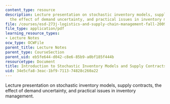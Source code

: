 ```yaml
---
content_type: resource
description: Lecture presentation on stochastic inventory models, supply contracts,
  the effect of demand uncertainty, and practical issues in inventory management.
file: /courses/esd-273j-logistics-and-supply-chain-management-fall-2009/34e5cfa83eac1bf9711374828c260a22_MITESD_273JF09_lec05.pdf
file_type: application/pdf
learning_resource_types:
- Lecture Notes
ocw_type: OCWFile
parent_title: Lecture Notes
parent_type: CourseSection
parent_uid: eb5fe644-d042-c8e6-85b9-a0bf185f444b
resourcetype: Document
title: Introduction to Stochastic Inventory Models and Supply Contracts
uid: 34e5cfa8-3eac-1bf9-7113-74828c260a22
---
```

Lecture presentation on stochastic inventory models, supply contracts, the effect of demand uncertainty, and practical issues in inventory management.

